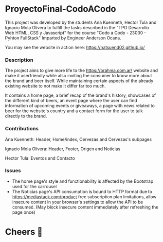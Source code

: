 # ProyectoFinal-CodoACodo

This project was developed by the students Ana Kuenneth, Hector Tula and Ignacio Mola Olivera to fulfill the tasks described in the "TPO Desarrollo Web HTML, CSS y Javascript" for the course "Codo a Codo - 23030 - Pyhton FullStack" Imparted by Engineer Anderson Ocana.

You may see the website in action here: https://natsuend02.github.io/

### Description

The project aims to give more life to the https://brahma.com.ar/ website and make it userfriendly while also inviting the consumer to know more about the brand and beer itself.
While maintaining certain aspects of the already existing website to not make it differ far too much.

It contains a home page, a brief recap of the brand's history, showcases of the different kind of beers, an event page where the user can find information of upcoming events or giveaways, a page with news related to beer for the website's country and a contact form for the user to talk directly to the brand.


### Contributions

Ana Kuenneth: Header, Home/index, Cervezas and Cervezas's subpages

Ignacio Mola Olivera: Header, Footer, Origen and Noticias

Hector Tula: Eventos and Contacto


### Issues

- The home page's style and functionability is affected by the Bootstrap used for the carrousel
- The Noticias page's API consumption is bound to HTTP format due to https://mediastack.com/product free subscription plan limitations, allow insecure content in your browser's settings to allow the API to be consumed. (May block insecure content immediately after refreshing the page once)


# Cheers 🍻




